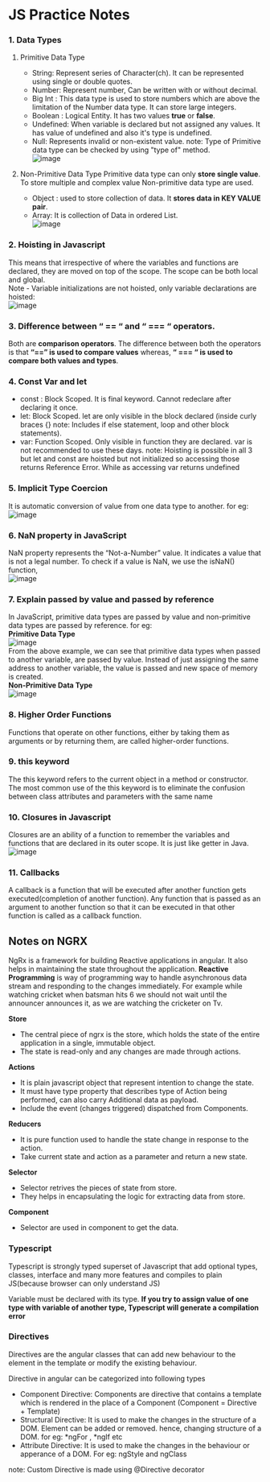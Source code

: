 # JS Practice Notes
### 1. Data Types 
  1. Primitive Data Type
     - String: Represent series of Character(ch). It can be represented using single or double quotes.
     - Number: Represent number, Can be written with or without decimal.
     - Big Int : This data type is used to store numbers which are above the limitation of the Number data type. It can store large integers.
     - Boolean : Logical Entity. It has two values <b>true</b> or <b>false</b>.
     - Undefined: When variable is declared but not assigned any values. It has value of undefined and also it's type is undefined.
     - Null: Represents invalid or non-existent value.
       note: Type of Primitive data type can be checked by using "type of" method. <br/>
       ![image](https://github.com/adityadahal/Practice-Notes/assets/107999400/972bbbad-8264-403c-86f2-76a55725b0ce) <br/>

  2. Non-Primitive Data Type
     Primitive data type can only <b>store single value</b>. To store multiple and complex value Non-primitive data type are used.
     - Object : used to store collection of data. It <b>stores data in KEY VALUE pair</b>.
     - Array: It is collection of Data in ordered List. <br/>
       ![image](https://github.com/adityadahal/Practice-Notes/assets/107999400/af85f62c-6226-4981-af02-1b6e30e16803) <br/>
       
### 2. Hoisting in Javascript
This means that irrespective of where the variables and functions are declared, they are moved on top of the scope. The scope can be both local and global. <br/>
Note - Variable initializations are not hoisted, only variable declarations are hoisted: <br/>
![image](https://github.com/adityadahal/Practice-Notes/assets/107999400/a99de92c-e37d-412d-8dc7-358e57e14da0) <br/>

### 3. Difference between “ == “ and “ === “ operators.
Both are <b>comparison operators</b>. The difference between both the operators is that <b>“==” is used to compare values</b> whereas, <b>“ === “ is used to compare both values and types</b>.

### 4. Const Var and let
- const : Block Scoped. It is final keyword. Cannot redeclare after declaring it once.
- let:  Block Scoped. let are only visible in the block declared  (inside curly braces {} note: Includes if else statement, loop and other block statements).
- var: Function Scoped. Only visible in function they are declared. var is not recommended to use these days.
  note: Hoisting is possible in all 3 but let and const are hoisted but not initialized so accessing those returns Reference Error. While as accessing var returns undefined

###  5. Implicit Type Coercion
It is automatic conversion of value from one data type to another. for eg: <br/>
![image](https://github.com/adityadahal/JS-Practise-Notes/assets/107999400/5423c93c-9505-4387-890b-7e4544c226cb) <br/>

### 6. NaN property in JavaScript
NaN property represents the “Not-a-Number” value. It indicates a value that is not a legal number. To check if a value is NaN, we use the isNaN() function, <br/>
![image](https://github.com/adityadahal/JS-Practise-Notes/assets/107999400/367cb086-f010-42ad-9657-41b418454215) <br/>

### 7. Explain passed by value and passed by reference
In JavaScript, primitive data types are passed by value and non-primitive data types are passed by reference. for eg: <br/>
<b>Primitive Data Type </b> <br/>
   ![image](https://github.com/adityadahal/JS-Practise-Notes/assets/107999400/05e31157-be4b-4213-bb7d-12b5d8db12d4) <br/>
From the above example, we can see that primitive data types when passed to another variable, are passed by value. Instead of just assigning the same address to another variable, the value is passed and new space of memory is created. <br/>
<b>Non-Primitive Data Type</b> <br/>
![image](https://github.com/adityadahal/JS-Practise-Notes/assets/107999400/18b7a094-aef2-495c-80d6-f0d8c3b52512) <br/>
### 8. Higher Order Functions 
Functions that operate on other functions, either by taking them as arguments or by returning them, are called higher-order functions. <br/>

### 9. this keyword
The this keyword refers to the current object in a method or constructor. The most common use of the this keyword is to eliminate the confusion between class attributes and parameters with the same name

### 10. Closures in Javascript
Closures are an ability of a function to remember the variables and functions that are declared in its outer scope. It is just like getter in Java. <br/>
![image](https://github.com/adityadahal/JS-Practise-Notes/assets/107999400/43460a4e-a157-46d6-bb4b-48d4f89f3274) <br/>

### 11. Callbacks 
A callback is a function that will be executed after another function gets executed(completion of another function). Any function that is passed as an argument to another function so that it can be executed in that other function is called as a callback function.

## Notes on NGRX
 NgRx is a framework for building Reactive applications in angular. It also helps in maintaining the state throughout the application. <b>Reactive Programming</b> is way of programming way to handle asynchronous data stream and responding to the changes immediately. For example while watching cricket when batsman hits 6 we should not wait until the announcer announces it, as we are watching the cricketer on Tv.
 
<b>Store</b>
 - The central piece of ngrx is the store, which holds the state of the entire application in a single, immutable object.
 - The state is read-only and any changes are made through actions.
   
<b>Actions</b>
- It is plain javascript object that represent intention to change the state.
- It must have type property that describes type of Action being performed, can also carry Additional data as payload.
- Include the event (changes triggered) dispatched from Components.
  
<b>Reducers</b>
   - It is pure function used to handle the state change in response to the action.
   - Take current state and action as a parameter and return a new state.

<b>Selector</b>
  - Selector retrives the pieces of state from store.
  - They helps in encapsulating the logic for extracting data from store.

<b>Component</b>
-  Selector are used in component to get the data.

### Typescript
Typescript is strongly typed superset of Javascript that add optional types, classes, interface and many more features and compiles to plain JS(because browser can only understand JS) 
<p>Variable must be declared with its type. <b>If you try to assign value of one type with variable of another type, Typescript will generate a compilation error</b></p>

### Directives
Directives are the angular classes that can add new behaviour to the element in the template or modify the existing behaviour.
<p>Directive in angular can be categorized into following types</p>
<ul>
  <li>Component Directive: Components are directive that contains a template which is rendered in the place of a Component (Component = Directive + Template)</li>
  <li>Structural Directive: It is used to make the changes in the structure of a DOM. Element can be added or removed. hence, changing structure of a DOM. for eg: *ngFor , *ngIf etc</li>
  <li>Attribute Directive: It is used to make the changes in the behaviour or apperance of a DOM. For eg: ngStyle and ngClass</li>
</ul>
<p>note: Custom Directive is made using @Directive decorator</p>





   





